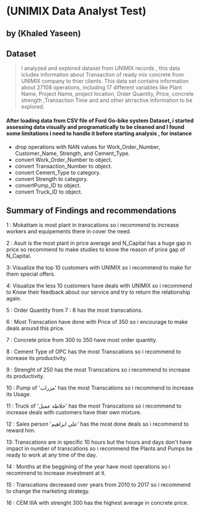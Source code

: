 # (UNIMIX Data Analyst Test)
## by (Khaled Yaseen)


## Dataset

> I analyzed and explored dataset from UNIMIX records , this data icludes information about Transaction of ready mix concrete from UNIMIX company to thier clients. This data set contains information about 27108 operations, including 17 different variables like Plant Name, Project Name, project location, Order Quantity, Price, concrete strength ,Transaction Time and and other atrractive information to be explored.


#### After loading data from CSV file of Ford Go-bike system Dataset, i started assessing data visually and programatically to be cleaned and I found some limitations i need to handle it before starting analysis , for instance

- drop operations with NAN values for Work_Order_Number, Customer_Name, Strength, and Cement_Type.
- convert Work_Order_Number to object.
- convert Transaction_Number to object.
- convert Cement_Type to category.
- convert Strength to category.
- convertPump_ID to object.
- convert Truck_ID to object.


## Summary of Findings and recommendations

 1 : Mokattam is most plant in transcations so i recommend to increase workers and equipements there in cover the need.

 2 : Asuit is the most plant in price average and N_Capital has a huge gap in price so recommend to make studies to know the reason of price gap of N_Capital.

 3: Visualize the top 10 customers with UNIMIX so i recommend to make for them special offers.

 4: Visualize the less 10 customers have deals with UNIMIX so i recommend to Know their feedback about our service and try to return the relationship again. 
 
 5 : Order Quantity from 7 : 8 has the most transcations.

 6 : Most Transcation have done with Price of 350 so i encourage to make deals around this price.

 7 : Concrete price from 300 to 350 have most order quantity.

 8 : Cement Type of OPC has the most Transcations so i recommend to increase its productivity.

 9 : Strenght of 250 has the most Transcations so i recommend to increase its productivity.

 10 : Pump of  'مزراب'  has the most Transcations so i recommend to increase its Usage. 

 11 : Truck of  'خلاطة عميل'  has the most Transcations so i recommend to increase deals with customers have thier own mixture.

 12 : Sales person  'علي ابراهيم'  has the most done deals so i recommend to reward him.

 13: Transcations are in specific 10 hours but the hours and days don't have impact in number  of transcations so i recommend the Plants and Pumps be ready to work at any time of the day.

 14 : Months at the beggining of the year have most operations so i recommend to increase investment at it.

 15 : Transcations decreased over years from 2010 to 2017 so i recommend to change the marketing strategy.

 16 : CEM IIIA with strenght 300 has the highest average in concrete price.
